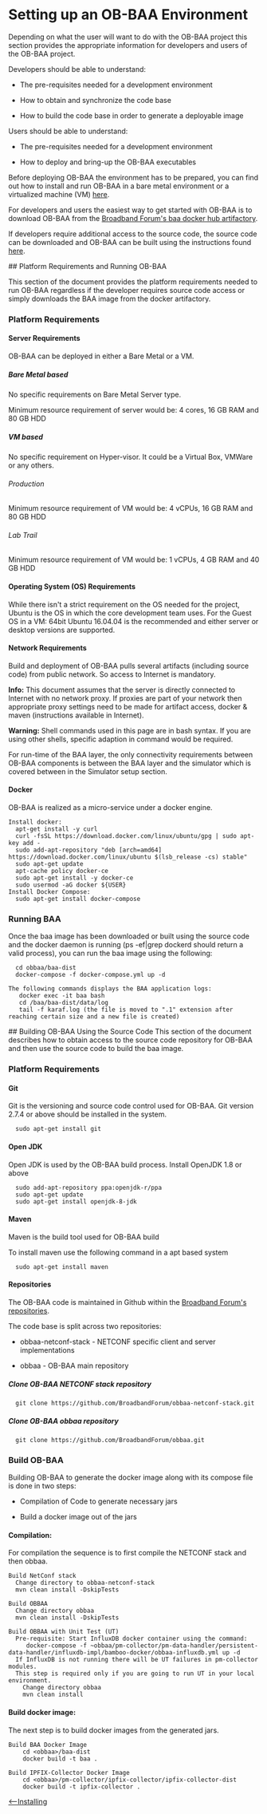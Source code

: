 
<a id="env" />

# Setting up an OB-BAA Environment

Depending on what the user will want to do with the OB-BAA project this section provides the appropriate information for developers and users of the OB-BAA project.

Developers should be able to understand:

-   The pre-requisites needed for a development environment

-   How to obtain and synchronize the code base

-   How to build the code base in order to generate a deployable image

Users should be able to understand:

-   The pre-requisites needed for a development environment

-   How to deploy and bring-up the OB-BAA executables

Before deploying OB-BAA the environment has to be prepared, you can find out how to install and run OB-BAA in a bare metal environment or a virtualized machine (VM) [here](./#platform).

For developers and users the easiest way to get started with OB-BAA is to download OB-BAA from the [Broadband Forum's baa docker hub artifactory](https://hub.docker.com/r/broadbandforum/baa).

If developers require additional access to the source code, the source code can be downloaded and OB-BAA can be built using the instructions found [here](./#source).

<a id="platform" />
## Platform Requirements and Running OB-BAA

This section of the document provides the platform requirements needed to run OB-BAA regardless if the developer requires source code access or simply downloads the BAA image from the docker artifactory.

### Platform Requirements
#### Server Requirements

OB-BAA can be deployed in either a Bare Metal or a VM.

##### Bare Metal based

No specific requirements on Bare Metal Server type.

Minimum resource requirement of server would be: 4 cores, 16 GB RAM and
80 GB HDD

##### VM based

No specific requirement on Hyper-visor. It could be a Virtual Box, VMWare or any others.

###### Production

Minimum resource requirement of VM would be: 4 vCPUs, 16 GB RAM and 80
GB HDD

###### Lab Trail

Minimum resource requirement of VM would be: 1 vCPUs, 4 GB RAM and 40 GB
HDD

#### Operating System (OS) Requirements

While there isn\'t a strict requirement on the OS needed for the
project, Ubuntu is the OS in which the core development team uses.
For the Guest OS in a VM: 64bit Ubuntu 16.04.04 is the recommended
and either server or desktop versions are supported.

#### Network Requirements

Build and deployment of OB-BAA pulls several artifacts (including source
code) from public network. So access to Internet is mandatory.

**Info:** This document assumes that the server is directly connected to Internet with no network proxy. If proxies are part of your network then appropriate proxy settings need to be made for artifact access, docker & maven (instructions available in Internet).

**Warning:** Shell commands used in this page are in bash syntax. If you are using other shells, specific adaption in command would be required.

For run-time of the BAA layer, the only connectivity requirements
between OB-BAA components is between the BAA layer and the simulator
which is covered between in the Simulator setup section.

#### Docker

OB-BAA is realized as a micro-service under a docker engine.

```
Install docker:
  apt-get install -y curl
  curl -fsSL https://download.docker.com/linux/ubuntu/gpg | sudo apt-key add -
  sudo add-apt-repository "deb [arch=amd64] https://download.docker.com/linux/ubuntu $(lsb_release -cs) stable"
  sudo apt-get update
  apt-cache policy docker-ce
  sudo apt-get install -y docker-ce
  sudo usermod -aG docker ${USER}
Install Docker Compose:
  sudo apt-get install docker-compose
```

### Running BAA

Once the baa image has been downloaded or built using the source code and the docker daemon is running
(ps -ef|grep dockerd should return a valid process), you can run the baa image using the following:

```
  cd obbaa/baa-dist
  docker-compose -f docker-compose.yml up -d

The following commands displays the BAA application logs:
   docker exec -it baa bash
   cd /baa/baa-dist/data/log
   tail -f karaf.log (the file is moved to ".1" extension after reaching certain size and a new file is created)
```

<a id="source" />
## Building OB-BAA Using the Source Code
This section of the document describes how to obtain access to the source code repository for OB-BAA and then use the source code to build the baa image.

### Platform Requirements
#### Git

Git is the versioning and source code control used for OB-BAA. Git
version 2.7.4 or above should be installed in the system.

```
  sudo apt-get install git
```

#### Open JDK

Open JDK is used by the OB-BAA build process. Install OpenJDK 1.8 or
above

```
  sudo add-apt-repository ppa:openjdk-r/ppa
  sudo apt-get update
  sudo apt-get install openjdk-8-jdk

```

#### Maven

Maven is the build tool used for OB-BAA build

To install maven use the following command in a apt based system

```
  sudo apt-get install maven
```

#### Repositories

The OB-BAA code is maintained in Github within the [Broadband Forum\'s
repositories](http://www.github.com/BroadbandForum).

The code base is split across two repositories:

-   obbaa-netconf-stack - NETCONF specific client and server
    implementations

-   obbaa - OB-BAA main repository

##### Clone OB-BAA NETCONF stack repository

```
  git clone https://github.com/BroadbandForum/obbaa-netconf-stack.git
```

##### Clone OB-BAA obbaa repository

```
  git clone https://github.com/BroadbandForum/obbaa.git
```

### Build OB-BAA

Building OB-BAA to generate the docker image along with its compose file is
done in two steps:

-   Compilation of Code to generate necessary jars

-   Build a docker image out of the jars

#### Compilation:

For compilation the sequence is to first compile the NETCONF stack and
then obbaa.

```
Build NetConf stack
  Change directory to obbaa-netconf-stack
  mvn clean install -DskipTests

Build OBBAA
  Change directory obbaa
  mvn clean install -DskipTests
  
Build OBBAA with Unit Test (UT)
  Pre-requisite: Start InfluxDB docker container using the command:
     docker-compose -f ~obbaa/pm-collector/pm-data-handler/persistent-data-handler/influxdb-impl/bamboo-docker/obbaa-influxdb.yml up -d
  If InfluxDB is not running there will be UT failures in pm-collector modules. 
  This step is required only if you are going to run UT in your local environment.
    Change directory obbaa
    mvn clean install
```

#### Build docker image:

The next step is to build docker images from the generated jars.

```
Build BAA Docker Image
	cd <obbaa>/baa-dist
	docker build -t baa .

Build IPFIX-Collector Docker Image
    cd <obbaa>/pm-collector/ipfix-collector/ipfix-collector-dist
	docker build -t ipfix-collector .
```

[<--Installing](../index.md#installing)
